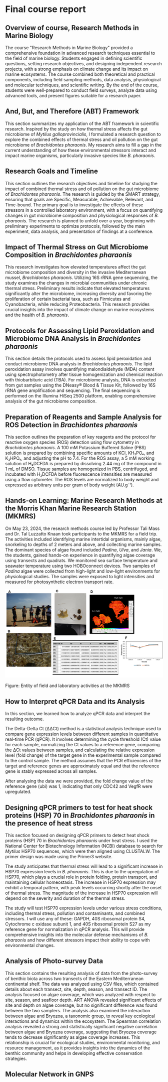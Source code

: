 # **Final course report**

## **Overview of course, Research Methods in Marine Biology**

The course "Research Methods in Marine Biology" provided a comprehensive foundation in advanced research techniques essential to the field of marine biology. Students engaged in defining scientific questions, setting research objectives, and designing independent research projects, with a strong emphasis on climate change and its impact on marine ecosystems. The course combined both theoretical and practical components, including field sampling methods, data analysis, physiological and molecular techniques, and scientific writing. By the end of the course, students were well-prepared to conduct field surveys, analyze data using advanced tools, and present figures suitable for a research paper.

## **And, But, and Therefore (ABT) Framework**

This section summarizes my application of the ABT framework in scientific research. Inspired by the study on how thermal stress affects the gut microbiome of *Mytilus galloprovincialis*, I formulated a research question to explore the combined effects of thermal stress and oil pollution on the gut microbiome of *Brachidontes pharaonis*. My research aims to fill a gap in the current understanding of how these environmental stressors interact and impact marine organisms, particularly invasive species like *B. pharaonis*.

## **Research Goals and Timeline**

This section outlines the research objectives and timeline for studying the impact of combined thermal stress and oil pollution on the gut microbiome of *Brachidontes pharaonis*. The research is guided by the SMART strategy, ensuring that goals are Specific, Measurable, Achievable, Relevant, and Time-bound. The primary goal is to investigate the effects of these stressors in a controlled laboratory environment, with a focus on quantifying changes in gut microbiome composition and physiological responses of *B. pharaonis*. The research is planned to unfold over a year, beginning with preliminary experiments to optimize protocols, followed by the main experiment, data analysis, and presentation of findings at a conference.

## **Impact of Thermal Stress on Gut Microbiome Composition in *Brachidontes pharaonis***

This research investigates how elevated temperatures affect the gut microbiome composition and diversity in the invasive Mediterranean mussel, *Brachidontes pharaonis*. Utilizing 16S rRNA gene sequencing, the study examines the changes in microbial communities under chronic thermal stress. Preliminary results indicate that elevated temperatures significantly alter the microbiome, increasing diversity and favoring the proliferation of certain bacterial taxa, such as Firmicutes and Cyanobacteria, while reducing Proteobacteria. This research provides crucial insights into the impact of climate change on marine ecosystems and the health of *B. pharaonis*.

## **Protocols for Assessing Lipid Peroxidation and Microbiome DNA Analysis in *Brachidontes pharaonis***

This section details the protocols used to assess lipid peroxidation and conduct microbiome DNA analysis in *Brachidontes pharaonis*. The lipid peroxidation assay involves quantifying malondialdehyde (MDA) content using spectrophotometry after tissue homogenization and chemical reaction with thiobarbituric acid (TBA). For microbiome analysis, DNA is extracted from gut samples using the DNeasy® Blood & Tissue Kit, followed by 16S rRNA gene amplification and sequencing. The final sequencing is performed on the Illumina HiSeq 2500 platform, enabling comprehensive analysis of the gut microbiome composition.

## **Preparation of Reagents and Sample Analysis for ROS Detection in *Brachidontes pharaonis***

This section outlines the preparation of key reagents and the protocol for reactive oxygen species (ROS) detection using flow cytometry in *Brachidontes pharaonis*. A 100 mM Potassium Buffered Saline (PBS) solution is prepared by combining specific amounts of KCl, KH₂PO₄, and K₂HPO₄, and adjusting the pH to 7.4. For the ROS assay, a 5 mM working solution of H₂DCFDA is prepared by dissolving 2.44 mg of the compound in 1 mL of DMSO. Tissue samples are homogenized in PBS, centrifuged, and incubated with H₂DCFDA before fluorescence intensities are measured using a flow cytometer. The ROS levels are normalized to body weight and expressed as arbitrary units per gram of body weight (AU.g⁻¹).

## **Hands-on Learning: Marine Research Methods at the Morris Khan Marine Research Station (MKMRS)**

On May 23, 2024, the research methods course led by Professor Tali Mass and Dr. Tal Luzzatto Knaan took participants to the MKMRS for a field trip. The activities included identifying marine intertidal organisms, mainly algae, snorkeling to depths of 2 meters and above, and collecting marine samples. The dominant species of algae found included *Padina*, *Ulva*, and *Jania*. We, the students, gained hands-on experience in quantifying algae coverage using transects and quadrats. We monitored sea surface temperature and seawater temperature using two HOBOconnect devices. Two samples of *Padina* algae were collected from high-light and low-light environments for physiological studies. The samples were exposed to light intensities and measured for photosynthetic electron transport rate.

![alt text](<Field trip_activities.png>)

Figure: Entity of field and laboratory activities at the MKMRS

## **How to Interpret qPCR Data and its Analysis**

In this section, we learned how to analyze qPCR data and interpret the resulting outcome. 

The Delta-Delta Ct (ΔΔCt) method is a statistical analysis technique used to compare gene expression levels between different samples in quantitative real-time PCR (qPCR). It involves determining the cycle threshold (Ct) value for each sample, normalizing the Ct values to a reference gene, comparing the ΔCt values between samples, and calculating the relative expression level (fold change) of the target gene in the experimental sample compared to the control sample. The method assumes that the PCR efficiencies of the target and reference genes are approximately equal and that the reference gene is stably expressed across all samples. 

After analysing the data we were provided, the fold change value of the reference gene (ubi) was 1, indicating that only CDC42 and VegfR were upregulated.

## **Designing qPCR primers to test for heat shock proteins (HSP) 70 in *Brachidontes pharaonis* in the presence of heat stress**

This section focused on designing qPCR primers to detect heat shock proteins (HSP) 70 in *Brachidontes pharaonis* under heat stress. I used the National Center for Biotechnology Information (NCBI) database to search for *Mytilus* HSP70 sequences, which were then aligned using CLUSTALW. The primer design was made using the Primer3 website.

The study anticipates that thermal stress will lead to a significant increase in HSP70 expression levels in *B. pharaonis*. This is due to the upregulation of HSP70, which plays a crucial role in protein folding, protein transport, and maintaining cellular homeostasis. The increase in HSP70 expression may exhibit a temporal pattern, with peak levels occurring shortly after the onset of thermal stress. The magnitude of the increase in HSP70 expression will depend on the severity and duration of the thermal stress.

The study will test HSP70 expression levels under various stress conditions, including thermal stress, pollution and contaminants, and combined stressors. I  will use any of these: GAPDH, 40S ribosomal protein S4, Cytochrome c oxidase subunit 1, and 40S ribosomal protein S27 as my reference gene for normalization in qPCR analysis. This will provide comprehensive insights into the molecular defense mechanisms of *B. pharaonis* and how different stressors impact their ability to cope with environmental changes.

## **Analysis of Photo-survey Data**

This section contains the resulting analysis of data from the photo-survey of benthic biota across two transects of the Eastern Mediterranean continental shelf. The data was analyzed using CSV files, which contained details about each transect, site, depth, season, and transect ID. The analysis focused on algae coverage, which was analyzed with respect to site, season, and seafloor depth. ART ANOVA revealed significant effects of site and depth on algae coverage, but no significant difference was found between the two samplers. The analysis also examined the interaction between algae and Bryozoa, a taxonomic group, to reveal key ecological interactions and dynamics within the ecosystem. The Spearman correlation analysis revealed a strong and statistically significant negative correlation between algae and Bryozoa coverage, suggesting that Bryozoa coverage tends to decrease significantly as algae coverage increases. This relationship is crucial for ecological studies, environmental monitoring, and resource management, as it provides insights into the dynamics of the benthic community and helps in developing effective conservation strategies.

## **Molecular Network in GNPS**










 
